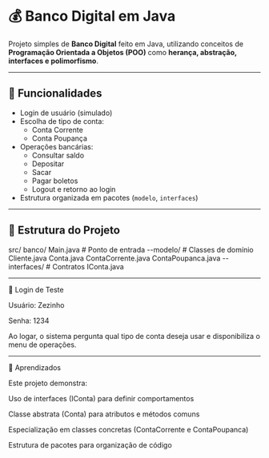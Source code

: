 # 💰 Banco Digital em Java

Projeto simples de **Banco Digital** feito em Java, utilizando conceitos de **Programação Orientada a Objetos (POO)** como **herança, abstração, interfaces e polimorfismo**.

---

## 🚀 Funcionalidades
- Login de usuário (simulado)
- Escolha de tipo de conta:
  - Conta Corrente
  - Conta Poupança
- Operações bancárias:
  - Consultar saldo
  - Depositar
  - Sacar
  - Pagar boletos
  - Logout e retorno ao login
- Estrutura organizada em pacotes (`modelo`, `interfaces`)

---

## 📂 Estrutura do Projeto
src/
banco/
Main.java # Ponto de entrada
--modelo/ # Classes de domínio
Cliente.java
Conta.java
ContaCorrente.java
ContaPoupanca.java
--interfaces/ # Contratos
IConta.java

---

🔑 Login de Teste

Usuário: Zezinho

Senha: 1234

Ao logar, o sistema pergunta qual tipo de conta deseja usar e disponibiliza o menu de operações.

---

📖 Aprendizados

Este projeto demonstra:

Uso de interfaces (IConta) para definir comportamentos

Classe abstrata (Conta) para atributos e métodos comuns

Especialização em classes concretas (ContaCorrente e ContaPoupanca)

Estrutura de pacotes para organização de código
